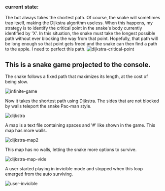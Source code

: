 ### current state:
The bot always takes the shortest path. Of course, the snake will sometimes trap itself, making the Dijkstra algorithm useless. When this happens, my strategy is to identify the critical point in the snake's body currently identified by 'X'. In this situation, the snake must take the longest possible path without ever blocking the way from that point. Hopefully, that path will be long enough so that point gets freed and the snake can then find a path to the apple. I need to perfect this path.
![dijkstra-critical-point](https://i.postimg.cc/MTLQMq9x/dijkstra-critical-point.gif)
## This is a snake game projected to the console. 


 The snake follows a fixed path that maximizes its length, at the cost of being slow.

![infinite-game](https://i.postimg.cc/HnZ7v0MQ/infinite-game.gif)


Now it takes the shortest path using Dijkstra. The sides that are not blocked by walls teleport the snake Pac-man style.

![dijkstra](https://i.postimg.cc/fydYXKPj/dijkstra.gif)

A map is a text file containing spaces and '#' like shown in the game. This map has more walls.

![dijkstra-map2](https://i.postimg.cc/wTHSvbZV/dijkstra-map2.gif)

This map has no walls, letting the snake more options to survive.

![dijkstra-map-vide](https://i.postimg.cc/xdRXwZw4/dijkstra-map-vide.gif)
<!-- ![alt text](https://i.imgur.com/jDwq1Bb.gif) -->


A user started playing in invicible mode and stopped when this loop emerged from the auto surviving.

![user-invicible](https://i.postimg.cc/rF7xN6qS/user-invicible.gif)
